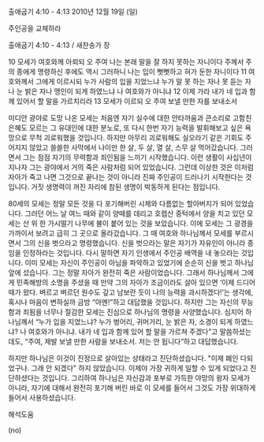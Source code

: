 출애굽기 4:10 - 4:13 
2010년 12월 19일 (일)

주인공을 교체하라



출애굽기 4:10 - 4:13 / 새찬송가  장


10 모세가 여호와께 아뢰되 오 주여 나는 본래 말을 잘 하지 못하는 자니이다 주께서 주의 종에게 명령하신 후에도 역시 그러하니 나는 입이 뻣뻣하고 혀가 둔한 자니이다 
11 여호와께서 그에게 이르시되 누가 사람의 입을 지었느냐 누가 말 못 하는 자나 못 듣는 자나 눈 밝은 자나 맹인이 되게 하였느냐 나 여호와가 아니냐 
12 이제 가라 내가 네 입과 함께 있어서 할 말을 가르치리라 
13 모세가 이르되 오 주여 보낼 만한 자를 보내소서  

미디안 광야로 도망 나온 모세는 처음엔 자기 실수에 대한 안타까움과 큰소리로 고함친 은혜도 모르는 그 유대인에 대한 분노로, 또 다시 한번 자기 능력을 발휘해보고 싶은 욕망으로 무척 괴로워했을 것입니다. 하지만 아무리 괴로워해도 실오라기 같은 기회도 주어지지 않았고 쓸쓸한 사막에서 나이만 한 살, 두 살, 열 살, 스무 살 먹어갔습니다. 그러면서 그는 점점 자기의 무력함과 죄인됨을 느끼기 시작했습니다. 이런 생활이 사십년이 지나자 그는 광야에서 거의 죽은 사람처럼 되어 있었습니다. 그런데 이상한 것은 이처럼 자아가 죽고 나면 그것으로 끝나는 것이 아니라 진짜 주인공이 드러나기 시작한다는 것입니다. 거짓 생명력이 꺼진 자리에 참된 생명이 박동하게 된다는 점입니다.    

80세의 모세는 정말 모든 것을 다 포기해버린 시체와 다름없는 할아버지가 되어 있었습니다. 그러던 어느 날 여느 때와 같이 양떼를 데리고 호렙산 중턱에서 양을 치고 있던 모세는 산 위 한 가시떨기 나무에 불이 붙어 있는 것을 보았습니다. 이에 모세는 그 광경을 가까이서 보려고 급히 그 곳으로 올라갔습니다. 그 때 여호와 하나님께서 모세를 부르시면서 그의 신을 벗으라고 명령했습니다. 신을 벗으라는 말은 자기가 자유인이 아니라 종임을 인정하라는 것입니다. 다시 말하면 자기 인생에서 주인공 배역을 내 놓으라는 것입니다. 이미 모세는 자신이 주인공이 아님을 파악하고 있었기에 순순히 신을 벗고 하나님 앞에 섰습니다. 그는 정말 자아가 완전히 죽은 사람이었습니다. 그래서 하나님께서 그에게 민족해방의 소명을 주셨을 때 만약 그의 자아가 조금이라도 살아 있으면 ‘이제 드디어 때가 왔다. 벼르고 벼르던 원수도 갚고 남보란 듯이 나의 능력을 과시하겠다!’는 생각에, 혹시나 마음이 변하실까 금방 “아멘!”하고 대답했을 것입니다. 하지만 그는 자신의 무능함과 죄됨을 너무나 절감한 모세는 진심으로 하나님의 명령을 사양했습니다. 심지어 하나님께서 “누가 입을 지었느냐? 누가 벙어리, 귀머거리, 눈 밝은 자, 소경이 되게 하였느냐? 나 여호와가 아니냐. 내가 네 입과 함께 있어 할 말을 가르쳐 주겠다”고 말씀하셨는데도, “주여, 제발 보낼 만한 사람을 보내소서. 저는 안 됩니다”하고 대답했습니다.   

하지만 하나님은 이것이 진정으로 살아있는 상태라고 진단하셨습니다. "이제 폐인 다되었구나. 그래 안 되겠다" 하지 않았습니다. 이제야 가장 귀하게 일할 수 있게 되었다고 진단하셨다는 것입니다. 그리하여 하나님은 자신감과 포부로 가득한 야망의 왕자 모세가 아니라, 자기에 대해서 완전히 포기해 버린 바로 이 모세를 들어서 그것도 가장 위대하게 들어서 사용하셨습니다.

해석도움





(no)